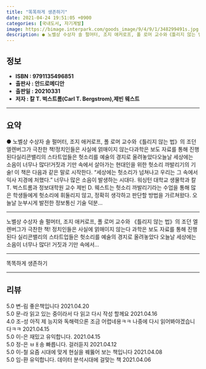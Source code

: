 ```yaml
---
title: "똑똑하게 생존하기"
date: 2021-04-24 19:51:05 +0900
categories: [국내도서, 자기계발]
image: https://bimage.interpark.com/goods_image/9/4/9/1/348299491s.jpg
description: ● 노벨상 수상자 솔 펄머터, 조지 애커로프, 폴 로머 교수와《틀리지 않는 법》의 조던 엘렌버그가 극찬한 책!정치인들은 사실에 얽매이지 않는다과학은 보도 자료를 통해 진행된다실리콘밸리의 스타트업들은 헛소리를 예술의 경지로 올려놓았다오늘날 세상에는 소음이 너무나 많다!거짓과 기만 속에서
---
```


## **정보**

- **ISBN : 9791135496851**
- **출판사 : 안드로메디안**
- **출판일 : 20210331**
- **저자 : 칼 T. 벅스트롬(Carl T. Bergstrom),제빈 웨스트**

------



## **요약**

●  노벨상 수상자 솔 펄머터, 조지 애커로프, 폴 로머 교수와《틀리지 않는 법》의 조던 엘렌버그가 극찬한 책!정치인들은 사실에 얽매이지 않는다과학은 보도 자료를 통해 진행된다실리콘밸리의 스타트업들은 헛소리를 예술의 경지로 올려놓았다오늘날 세상에는 소음이 너무나 많다!거짓과 기만 속에서 살아가는 현대인을 위한 헛소리 까발리기의 기술! 이 책은 다음과 같은 말로 시작한다. “세상에는 헛소리가 넘쳐나고 우리는 그 속에서 익사 지경에 처했다.” 너무나 많은 소음이 발생하는 시대다. 워싱턴 대학교 생물학과 칼 T. 벅스트롬과 정보대학원 교수 제빈 D. 웨스트는 헛소리 까발리기라는 수업을 통해 많은 학생들에게 헛소리에 휘둘리지 않고, 정확히 생각하고 판단할 방법을 가르쳐왔다. 오늘날 눈부시게 발전한 정보통신 기술 덕분...

------

노벨상 수상자 솔 펄머터, 조지 애커로프, 폴 로머 교수와
《틀리지 않는 법》의 조던 엘렌버그가 극찬한 책!
정치인들은 사실에 얽매이지 않는다
과학은 보도 자료를 통해 진행된다
실리콘밸리의 스타트업들은 헛소리를 예술의 경지로 올려놓았다
오늘날 세상에는 소음이 너무나 많다!
거짓과 기만 속에서... 

------


똑똑하게 생존하기 

------


## **리뷰** 

5.0 변-림 좋은책입니다 2021.04.20 <br/>5.0 문-라 읽고 있는 중이라서 다 읽고 다시 작성 할께요  2021.04.16 <br/>4.0 조-성 아직 제 능지와 독해력으론 조금 어렵네용ㅋㅋ 나중에 다시 읽어봐야겠습니다ㅋㅋ 2021.04.15 <br/>5.0 이-은 재밌고 유익합니다. 2021.04.15 <br/>5.0 정-은 ㅂㅐ송 빠릅니다. 걸러듣지 2021.04.12 <br/>5.0 이-철 요즘 시대에 맞게 현실을 꿰뚫어 보는 책입니다
 2021.04.08 <br/>5.0 임-환 유익합니다. 데이터 분석시대에 걸맞는 책 2021.04.06 <br/>
